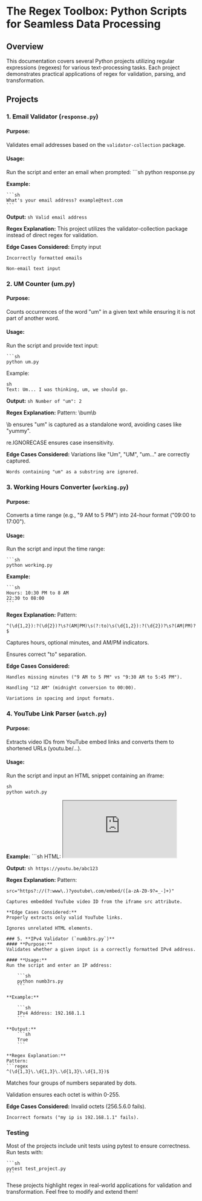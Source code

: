 # The Regex Toolbox: Python Scripts for Seamless Data Processing

## Overview
This documentation covers several Python projects utilizing regular expressions (regexes) for various text-processing tasks. Each project demonstrates practical applications of regex for validation, parsing, and transformation.

## Projects

### 1. **Email Validator (`response.py`)**
#### **Purpose:**
Validates email addresses based on the `validator-collection` package.

#### **Usage:**
Run the script and enter an email when prompted:
    ```sh
    python response.py

**Example:**

    ```sh
    What's your email address? example@test.com
    ```

**Output:**
    ```sh
        Valid email address
    ```

**Regex Explanation:**
This project utilizes the validator-collection package instead of direct regex for validation.

**Edge Cases Considered:**
    Empty input

    Incorrectly formatted emails

    Non-email text input

### 2. **UM Counter (um.py)**
#### **Purpose:**
Counts occurrences of the word "um" in a given text while ensuring it is not part of another word.

#### **Usage:**
Run the script and provide text input:

    ```sh
    python um.py

Example:

    sh
    Text: Um... I was thinking, um, we should go.


**Output:**
    ```sh
    Number of "um": 2
    ```


**Regex Explanation:**
Pattern: \bum\b

\b ensures "um" is captured as a standalone word, avoiding cases like "yummy".

re.IGNORECASE ensures case insensitivity.

**Edge Cases Considered:**
    Variations like "Um", "UM", "um..." are correctly captured.

    Words containing "um" as a substring are ignored.

### 3. **Working Hours Converter (`working.py`)**
#### **Purpose:**
Converts a time range (e.g., "9 AM to 5 PM") into 24-hour format ("09:00 to 17:00").

#### **Usage:**
Run the script and input the time range:

    ```sh
    python working.py

**Example:**

    ```sh
    Hours: 10:30 PM to 8 AM
    22:30 to 08:00
    ```

**Regex Explanation:**
Pattern:
```regex
^(\d{1,2}):?(\d{2})?\s?(AM|PM)\s(?:to)\s(\d{1,2}):?(\d{2})?\s?(AM|PM)?$
```
Captures hours, optional minutes, and AM/PM indicators.

Ensures correct "to" separation.

**Edge Cases Considered:**

    Handles missing minutes ("9 AM to 5 PM" vs "9:30 AM to 5:45 PM").

    Handling "12 AM" (midnight conversion to 00:00).

    Variations in spacing and input formats.

### 4. **YouTube Link Parser (`watch.py`)**
#### **Purpose:**
Extracts video IDs from YouTube embed links and converts them to shortened URLs (youtu.be/...).

#### **Usage:**
Run the script and input an HTML snippet containing an iframe:

    sh
    python watch.py

**Example:**
    ```sh
    HTML: <iframe src="https://www.youtube.com/embed/abc123"></iframe>

**Output:**
    ```sh
    https://youtu.be/abc123
    ```

**Regex Explanation:**
Pattern:
```regex
src="https?://(?:www\.)?youtube\.com/embed/([a-zA-Z0-9?=_-]+)"

Captures embedded YouTube video ID from the iframe src attribute.

**Edge Cases Considered:**
Properly extracts only valid YouTube links.

Ignores unrelated HTML elements.

### 5. **IPv4 Validator (`numb3rs.py`)**
#### **Purpose:**
Validates whether a given input is a correctly formatted IPv4 address.

#### **Usage:**
Run the script and enter an IP address:

    ```sh
    python numb3rs.py
    ```

**Example:**

    ```sh
    IPv4 Address: 192.168.1.1
    ```

**Output:**
    ```sh
    True
    ```

**Regex Explanation:**
Pattern:
```regex
^(\d{1,3}\.\d{1,3}\.\d{1,3}\.\d{1,3})$
```

Matches four groups of numbers separated by dots.

Validation ensures each octet is within 0-255.

**Edge Cases Considered:**
    Invalid octets (256.5.6.0 fails).

    Incorrect formats ("my ip is 192.168.1.1" fails).

### Testing
Most of the projects include unit tests using pytest to ensure correctness. Run tests with:

    ```sh
    pytest test_project.py
    ```

These projects highlight regex in real-world applications for validation and transformation. Feel free to modify and extend them!